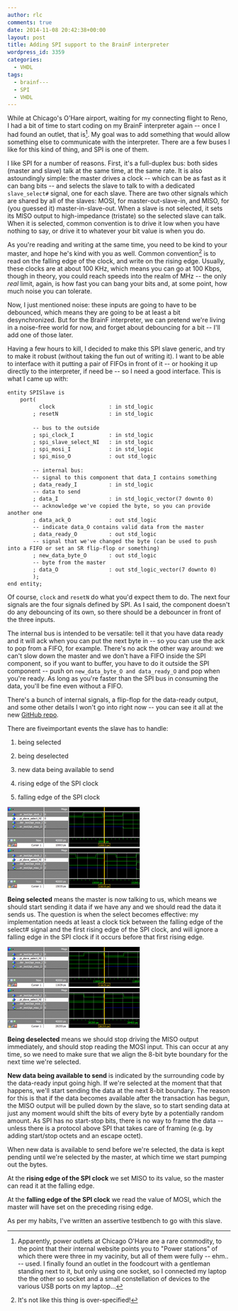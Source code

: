 ```yaml
---
author: rlc
comments: true
date: 2014-11-08 20:42:38+00:00
layout: post
title: Adding SPI support to the BrainF interpreter
wordpress_id: 3359
categories:
  - VHDL
tags:
  - brainf---
  - SPI
  - VHDL
---
```


While at Chicago's O'Hare airport, waiting for my connecting flight to Reno, I had a bit of time to start coding on my BrainF interpreter again -- once I had found an outlet, that is[^1]. My goal was to add something that would allow something else to communicate with the interpreter. There are a few buses I like for this kind of thing, and SPI is one of them.

[^1]: Apparently, power outlets at Chicago O'Hare are a rare commodity, to the point that their internal website points you to "Power stations" of which there were three in my vacinity, but all of them were fully -- ehm.. -- used. I finally found an outlet in the foodcourt with a gentleman standing next to it, but only using one socket, so I connected my laptop the the other so socket and a small constellation of devices to the various USB ports on my laptop...

<!--more-->

I like SPI for a number of reasons. First, it's a full-duplex bus: both sides (master and slave) talk at the same time, at the same rate. It is also astoundingly simple: the master drives a clock -- which can be as fast as it can bang bits -- and selects the slave to talk to with a dedicated `slave_select#` signal, one for each slave. There are two other signals which are shared by all of the slaves: MOSI, for master-out-slave-in, and MISO, for (you guessed it) master-in-slave-out. When a slave is not selected, it sets its MISO output to high-impedance (tristate) so the selected slave can talk. When it is selected, common convention is to drive it low when you have nothing to say, or drive it to whatever your bit value is when you do.

As you're reading and writing at the same time, you need to be kind to your master, and hope he's kind with you as well. Common convention[^2] is to read on the falling edge of the clock, and write on the rising edge. Usually, these clocks are at about 100 KHz, which means you can go at 100 Kbps, though in theory, you could reach speeds into the realm of MHz -- the only _real_ limit, again, is how fast you can bang your bits and, at some point, how much noise you can tolerate.

[^2]: It's not like this thing is over-specified!

Now, I just mentioned noise: these inputs are going to have to be debounced, which means they are going to be at least a bit desynchronized. But for the BrainF interpreter, we can pretend we're living in a noise-free world for now, and forget about debouncing for a bit -- I'll add one of those later.

Having a few hours to kill, I decided to make this SPI slave generic, and try to make it robust (without taking the fun out of writing it). I want to be able to interface with it putting a pair of FIFOs in front of it -- or hooking it up directly to the interpreter, if need be -- so I need a good interface. This is what I came up with:

    entity SPISlave is
        port(
              clock                 : in std_logic
            ; resetN                : in std_logic

            -- bus to the outside
            ; spi_clock_I           : in std_logic
            ; spi_slave_select_NI   : in std_logic
            ; spi_mosi_I            : in std_logic
            ; spi_miso_O            : out std_logic

            -- internal bus:
            -- signal to this component that data_I contains something
            ; data_ready_I          : in std_logic
            -- data to send
            ; data_I                : in std_logic_vector(7 downto 0)
            -- acknowledge we've copied the byte, so you can provide another one
            ; data_ack_O            : out std_logic
            -- indicate data_O contains valid data from the master
            ; data_ready_O          : out std_logic
            -- signal that we've changed the byte (can be used to push into a FIFO or set an SR flip-flop or something)
            ; new_data_byte_O       : out std_logic
            -- byte from the master
            ; data_O                : out std_logic_vector(7 downto 0)
            );
    end entity;

Of course, `clock` and `resetN` do what you'd expect them to do. The next four signals are the four signals defined by SPI. As I said, the component doesn't do any debouncing of its own, so there should be a debouncer in front of the three inputs.

The internal bus is intended to be versatile: tell it that you have data ready and it will ack when you can put the next byte in -- so you can use the ack to pop from a FIFO, for example. There's no ack the other way around: we can't slow down the master and we don't have a FIFO inside the SPI component, so if you want to buffer, you have to do it outside the SPI component -- push on `new_data_byte_O and data_ready_O` and pop when you're ready. As long as you're faster than the SPI bus in consuming the data, you'll be fine even without a FIFO.

There's a bunch of internal signals, a flip-flop for the data-ready output, and some other details I won't go into right now -- you can see it all at the new [GitHub repo](https://github.com/blytkerchan/BrainF).

There are fiveimportant events the slave has to handle:

1. being selected

2. being deselected

3. new data being available to send

4. rising edge of the SPI clock

5. falling edge of the SPI clock

<img src="/assets/2014/10/select-1-300x90.png" alt="Selection just before a SPI clock rising edge">

<img src="/assets/2014/10/select-3-300x90.png" alt="Selection just before a SPI clock falling edge">

**Being selected** means the master is now talking to us, which means we should start sending it data if we have any and we should read the data it sends us. The question is when the select becomes effective: my implementation needs at least a clock tick between the falling edge of the select# signal and the first rising edge of the SPI clock, and will ignore a falling edge in the SPI clock if it occurs before that first rising edge.

<img src="/assets/2014/10/select-2-300x90.png" alt="Delesection - first case">

<img src="/assets/2014/10/select-4-300x90.png" alt="Delesection - second case">

**Being deselected** means we should stop driving the MISO output immediately, and should stop reading the MOSI input. This can occur at any time, so we need to make sure that we align the 8-bit byte boundary for the next time we're selected.

**New data being available to send** is indicated by the surrounding code by the data-ready input going high. If we're selected at the moment that that happens, we'll start sending the data at the next 8-bit boundary. The reason for this is that if the data becomes available after the transaction has begun, the MISO output will be pulled down by the slave, so to start sending data at just any moment would shift the bits of every byte by a potentially random amount. As SPI has no start-stop bits, there is no way to frame the data -- unless there is a protocol above SPI that takes care of framing (e.g. by adding start/stop octets and an escape octet).

When new data is available to send before we're selected, the data is kept pending until we're selected by the master, at which time we start pumping out the bytes.

At the **rising edge of the SPI clock** we set MISO to its value, so the master can read it at the falling edge.

At the **falling edge of the SPI clock** we read the value of MOSI, which the master will have set on the preceding rising edge.

As per my habits, I've written an assertive testbench to go with this slave.
